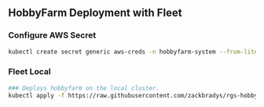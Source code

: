 ## HobbyFarm Deployment with Fleet

### Configure AWS Secret

```bash
kubectl create secret generic aws-creds -n hobbyfarm-system --from-literal=access_key=$AccessKey --from-literal=secret_key=$SecretKey
```

### Fleet Local
```bash
### Deploys hobbyfarm on the local cluster.
kubectl apply -f https://raw.githubusercontent.com/zackbradys/rgs-hobbyfarm/main/fleet/gitrepo-local.yaml
```